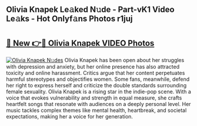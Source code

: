 ## Olivia Knapek Le𝚊ked N𝚞de - Part-vK1 Video Le𝚊ks - Hot Onlyf𝚊ns Photos r1juj

# <h2><a href="http://ab38694.deff.icu/?id=Olivia+Knapek">🔗 New 👉🔴 Olivia Knapek VIDEO Photos</a></h2>

[![Olivia Knapek N𝚞des](https://i.imgur.com/rIISA9y.gif)](http://ab38694.deff.icu/?id=Olivia+Knapek)
Olivia Knapek has been open about her struggles with depression and anxiety, but her online presence has also attracted toxicity and online harassment. Critics argue that her content perpetuates harmful stereotypes and objectifies women. Some fans, meanwhile, defend her right to express herself and criticize the double standards surrounding female sexuality. Olivia Knapek is a rising star in the indie-pop scene. With a voice that evokes vulnerability and strength in equal measure, she crafts heartfelt songs that resonate with audiences on a deeply personal level. Her music tackles complex themes like mental health, heartbreak, and societal expectations, making her a voice for her generation.
